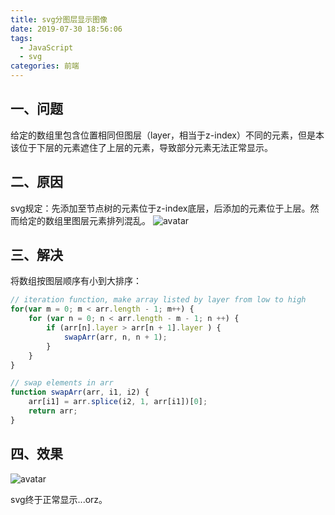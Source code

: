 ```yaml
---
title: svg分图层显示图像
date: 2019-07-30 18:56:06
tags:  
  - JavaScript
  - svg
categories: 前端
---
```

## 一、问题
给定的数组里包含位置相同但图层（layer，相当于z-index）不同的元素，但是本该位于下层的元素遮住了上层的元素，导致部分元素无法正常显示。

## 二、原因
svg规定：先添加至节点树的元素位于z-index底层，后添加的元素位于上层。然而给定的数组里图层元素排列混乱。
![avatar](https://img2018.cnblogs.com/blog/1549437/201907/1549437-20190730185110102-1647068539.png)

## 三、解决
将数组按图层顺序有小到大排序：
``` js
// iteration function, make array listed by layer from low to high
for(var m = 0; m < arr.length - 1; m++) {
    for (var n = 0; n < arr.length - m - 1; n ++) {
        if (arr[n].layer > arr[n + 1].layer ) {
            swapArr(arr, n, n + 1);
        } 
    }
}

// swap elements in arr
function swapArr(arr, i1, i2) {
    arr[i1] = arr.splice(i2, 1, arr[i1])[0];
    return arr;
}
```

## 四、效果
![avatar](https://img2018.cnblogs.com/blog/1549437/201907/1549437-20190730185458230-290538758.png)

svg终于正常显示...orz。

